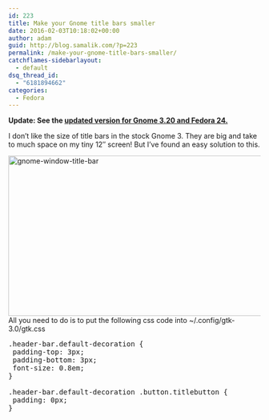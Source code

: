 ```yaml
---
id: 223
title: Make your Gnome title bars smaller
date: 2016-02-03T10:18:02+00:00
author: adam
guid: http://blog.samalik.com/?p=223
permalink: /make-your-gnome-title-bars-smaller/
catchflames-sidebarlayout:
  - default
dsq_thread_id:
  - "6181894662"
categories:
  - Fedora
---
```

**Update: See the [updated version for Gnome 3.20 and Fedora 24.](http://blog.samalik.com/make-your-gnome-title-bar-smaller-fedora-24-update/)**

I don&#8217;t like the size of title bars in the stock Gnome 3. They are big and take to much space on my tiny 12&#8243; screen! But I&#8217;ve found an easy solution to this.

[<img class="aligncenter size-full wp-image-225" src="https://blog-shaman.rhcloud.com/wp-content/uploads/2016/02/gnome-window-title-bar.png" alt="gnome-window-title-bar" width="838" height="320" />](https://blog-shaman.rhcloud.com/wp-content/uploads/2016/02/gnome-window-title-bar.png)All you need to do is to put the following css code into ~/.config/gtk-3.0/gtk.css

<pre>.header-bar.default-decoration {
 padding-top: 3px;
 padding-bottom: 3px;
 font-size: 0.8em;
}

.header-bar.default-decoration .button.titlebutton {
 padding: 0px;
}</pre>
